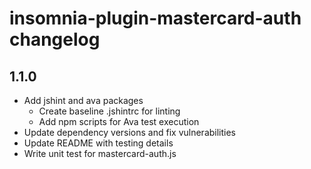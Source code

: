 # insomnia-plugin-mastercard-auth changelog

## 1.1.0
- Add jshint and ava packages
  - Create baseline .jshintrc for linting
  - Add npm scripts for Ava test execution
- Update dependency versions and fix vulnerabilities
- Update README with testing details
- Write unit test for mastercard-auth.js